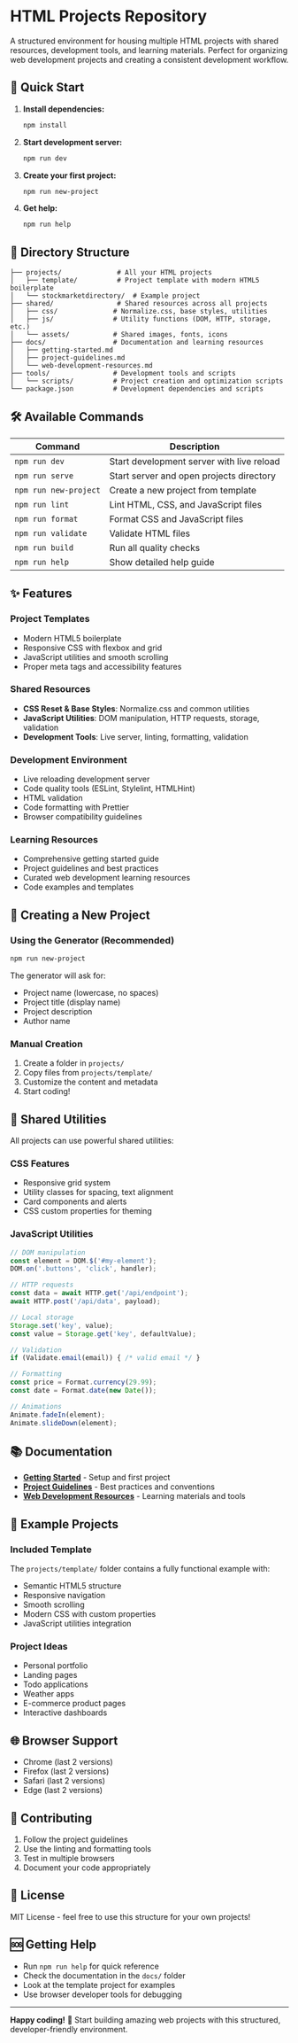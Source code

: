 # HTML Projects Repository

A structured environment for housing multiple HTML projects with shared resources, development tools, and learning materials. Perfect for organizing web development projects and creating a consistent development workflow.

## 🚀 Quick Start

1. **Install dependencies:**
   ```bash
   npm install
   ```

2. **Start development server:**
   ```bash
   npm run dev
   ```

3. **Create your first project:**
   ```bash
   npm run new-project
   ```

4. **Get help:**
   ```bash
   npm run help
   ```

## 📁 Directory Structure

```
├── projects/              # All your HTML projects
│   ├── template/          # Project template with modern HTML5 boilerplate
│   └── stockmarketdirectory/  # Example project
├── shared/                # Shared resources across all projects
│   ├── css/              # Normalize.css, base styles, utilities
│   ├── js/               # Utility functions (DOM, HTTP, storage, etc.)
│   └── assets/           # Shared images, fonts, icons
├── docs/                 # Documentation and learning resources
│   ├── getting-started.md
│   ├── project-guidelines.md
│   └── web-development-resources.md
├── tools/                # Development tools and scripts
│   └── scripts/          # Project creation and optimization scripts
└── package.json          # Development dependencies and scripts
```

## 🛠️ Available Commands

| Command | Description |
|---------|-------------|
| `npm run dev` | Start development server with live reload |
| `npm run serve` | Start server and open projects directory |
| `npm run new-project` | Create a new project from template |
| `npm run lint` | Lint HTML, CSS, and JavaScript files |
| `npm run format` | Format CSS and JavaScript files |
| `npm run validate` | Validate HTML files |
| `npm run build` | Run all quality checks |
| `npm run help` | Show detailed help guide |

## ✨ Features

### Project Templates
- Modern HTML5 boilerplate
- Responsive CSS with flexbox and grid
- JavaScript utilities and smooth scrolling
- Proper meta tags and accessibility features

### Shared Resources
- **CSS Reset & Base Styles**: Normalize.css and common utilities
- **JavaScript Utilities**: DOM manipulation, HTTP requests, storage, validation
- **Development Tools**: Live server, linting, formatting, validation

### Development Environment
- Live reloading development server
- Code quality tools (ESLint, Stylelint, HTMLHint)
- HTML validation
- Code formatting with Prettier
- Browser compatibility guidelines

### Learning Resources
- Comprehensive getting started guide
- Project guidelines and best practices
- Curated web development learning resources
- Code examples and templates

## 🎯 Creating a New Project

### Using the Generator (Recommended)
```bash
npm run new-project
```

The generator will ask for:
- Project name (lowercase, no spaces)
- Project title (display name)
- Project description
- Author name

### Manual Creation
1. Create a folder in `projects/`
2. Copy files from `projects/template/`
3. Customize the content and metadata
4. Start coding!

## 🔧 Shared Utilities

All projects can use powerful shared utilities:

### CSS Features
- Responsive grid system
- Utility classes for spacing, text alignment
- Card components and alerts
- CSS custom properties for theming

### JavaScript Utilities
```javascript
// DOM manipulation
const element = DOM.$('#my-element');
DOM.on('.buttons', 'click', handler);

// HTTP requests
const data = await HTTP.get('/api/endpoint');
await HTTP.post('/api/data', payload);

// Local storage
Storage.set('key', value);
const value = Storage.get('key', defaultValue);

// Validation
if (Validate.email(email)) { /* valid email */ }

// Formatting
const price = Format.currency(29.99);
const date = Format.date(new Date());

// Animations
Animate.fadeIn(element);
Animate.slideDown(element);
```

## 📚 Documentation

- **[Getting Started](docs/getting-started.md)** - Setup and first project
- **[Project Guidelines](docs/project-guidelines.md)** - Best practices and conventions
- **[Web Development Resources](docs/web-development-resources.md)** - Learning materials and tools

## 🎨 Example Projects

### Included Template
The `projects/template/` folder contains a fully functional example with:
- Semantic HTML5 structure
- Responsive navigation
- Smooth scrolling
- Modern CSS with custom properties
- JavaScript utilities integration

### Project Ideas
- Personal portfolio
- Landing pages
- Todo applications
- Weather apps
- E-commerce product pages
- Interactive dashboards

## 🌐 Browser Support

- Chrome (last 2 versions)
- Firefox (last 2 versions)
- Safari (last 2 versions)
- Edge (last 2 versions)

## 🤝 Contributing

1. Follow the project guidelines
2. Use the linting and formatting tools
3. Test in multiple browsers
4. Document your code appropriately

## 📜 License

MIT License - feel free to use this structure for your own projects!

## 🆘 Getting Help

- Run `npm run help` for quick reference
- Check the documentation in the `docs/` folder
- Look at the template project for examples
- Use browser developer tools for debugging

---

**Happy coding!** 🎉 Start building amazing web projects with this structured, developer-friendly environment.
